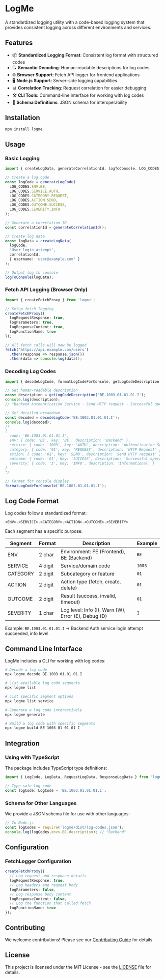 # LogMe

A standardized logging utility with a code-based logging system that provides consistent logging across different environments and services.

## Features

- 📦 **Standardized Logging Format**: Consistent log format with structured codes
- 🔍 **Semantic Decoding**: Human-readable descriptions for log codes
- 🌐 **Browser Support**: Fetch API logger for frontend applications
- 🖥️ **Node.js Support**: Server-side logging capabilities
- 📊 **Correlation Tracking**: Request correlation for easier debugging
- 🛠️ **CLI Tools**: Command-line interface for working with log codes
- 📜 **Schema Definitions**: JSON schema for interoperability

## Installation

```bash
npm install logme
```

## Usage

### Basic Logging

```typescript
import { createLogData, generateCorrelationId, logToConsole, LOG_CODES, generateLogCode } from 'logme';

// Create a log code
const logCode = generateLogCode(
  LOG_CODES.ENV.BE,
  LOG_CODES.SERVICE.AUTH,
  LOG_CODES.CATEGORY.REQUEST,
  LOG_CODES.ACTION.SEND,
  LOG_CODES.OUTCOME.SUCCESS,
  LOG_CODES.SEVERITY.INFO
);

// Generate a correlation ID
const correlationId = generateCorrelationId();

// Create log data
const logData = createLogData(
  logCode,
  'User login attempt',
  correlationId,
  { username: 'user@example.com' }
);

// Output log to console
logToConsole(logData);
```

### Fetch API Logging (Browser Only)

```typescript
import { createFetchProxy } from 'logme';

// Setup fetch logging
createFetchProxy({
  logRequestResponse: true,
  logParameters: true,
  logResponseContent: true,
  logFunctionName: true
});

// All fetch calls will now be logged
fetch('https://api.example.com/users')
  .then(response => response.json())
  .then(data => console.log(data));
```

### Decoding Log Codes

```typescript
import { decodeLogCode, formatLogCodeForConsole, getLogCodeDescription } from 'logme';

// Get human-readable description
const description = getLogCodeDescription('BE.1003.01.01.01.I');
console.log(description); 
// "Backend Authentication Service - Send HTTP request - Successful operation (Informational)"

// Get detailed breakdown
const decoded = decodeLogCode('BE.1003.01.01.01.I');
console.log(decoded);
/*
{
  code: 'BE.1003.01.01.01.I',
  env: { code: 'BE', key: 'BE', description: 'Backend' },
  service: { code: '1003', key: 'AUTH', description: 'Authentication Service' },
  category: { code: '01', key: 'REQUEST', description: 'HTTP Request' },
  action: { code: '01', key: 'SEND', description: 'Send HTTP request' },
  outcome: { code: '01', key: 'SUCCESS', description: 'Successful operation' },
  severity: { code: 'I', key: 'INFO', description: 'Informational' }
}
*/

// Format for console display
formatLogCodeForConsole('BE.1003.01.01.01.I');
```

## Log Code Format

Log codes follow a standardized format:

```
<ENV>.<SERVICE>.<CATEGORY>.<ACTION>.<OUTCOME>.<SEVERITY>
```

Each segment has a specific purpose:

| Segment   | Format    | Description                                              | Example      |
|-----------|-----------|----------------------------------------------------------|------------|
| ENV       | 2 char    | Environment: FE (Frontend), BE (Backend)                | `BE`       |
| SERVICE   | 4 digit   | Service/domain code                                      | `1003`     |
| CATEGORY  | 2 digit   | Subcategory or feature                                  | `01`       |
| ACTION    | 2 digit   | Action type (fetch, create, delete)                     | `01`       |
| OUTCOME   | 2 digit   | Result (success, invalid, timeout)                      | `01`       |
| SEVERITY  | 1 char    | Log level: Info (I), Warn (W), Error (E), Debug (D)    | `I`        |

Example: `BE.1003.01.01.01.I` → Backend Auth service login attempt succeeded, info level.

## Command Line Interface

LogMe includes a CLI for working with log codes:

```bash
# Decode a log code
npx logme decode BE.1003.01.01.01.I

# List available log code segments
npx logme list

# List specific segment options
npx logme list service

# Generate a log code interactively
npx logme generate

# Build a log code with specific segments
npx logme build BE 1003 01 01 01 I
```

## Integration

### Using with TypeScript

The package includes TypeScript type definitions:

```typescript
import { LogCode, LogData, RequestLogData, ResponseLogData } from 'logme';

// Type-safe log code
const logCode: LogCode = 'BE.1003.01.01.01.I';
```

### Schema for Other Languages

We provide a JSON schema file for use with other languages:

```javascript
// In Node.js
const logCodes = require('logme/dist/log-codes.json');
console.log(logCodes.envs.BE.description); // "Backend"
```

## Configuration

### FetchLogger Configuration

```typescript
createFetchProxy({
  // Log request and response details
  logRequestResponse: true,
  // Log headers and request body
  logParameters: false,
  // Log response body content
  logResponseContent: false,
  // Log the function that called fetch
  logFunctionName: true
});
```

## Contributing

We welcome contributions! Please see our [Contributing Guide](CONTRIBUTING.md) for details.

## License

This project is licensed under the MIT License - see the [LICENSE](LICENSE) file for details. 